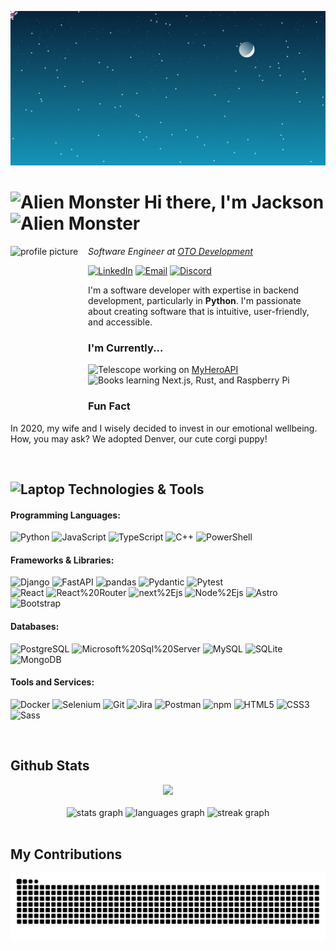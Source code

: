 ![Space Corgo](/images/svg/corgo_in_space.svg)

# <img src="https://raw.githubusercontent.com/Tarikul-Islam-Anik/Telegram-Animated-Emojis/main/Smileys/Alien%20Monster.webp" alt="Alien Monster" width="30" height="30" /> Hi there, I'm Jackson <img src="https://raw.githubusercontent.com/Tarikul-Islam-Anik/Telegram-Animated-Emojis/main/Smileys/Alien%20Monster.webp" alt="Alien Monster" width="30" height="30" />

<img src="https://i.imgur.com/20GrbL2.png" alt="profile picture" align="right" style="float: left; margin-right: 1rem; height: 250px" />

*Software Engineer at [OTO Development](https://www.otodevelopment.com/)*

[![LinkedIn](https://img.shields.io/badge/-Linkedin-informational?style=flat-square&logo=linkedin&logoColor=white)](https://www.linkedin.com/in/jackson95bailey/)
[![Email](https://img.shields.io/badge/-Email-informational?style=flat-square&color=8B89CC&logo=protonmail&logoColor=white)](mailto:bailey95jackson@protonmail.com)
[![Discord](https://img.shields.io/badge/-Discord-informational?&style=flat-square&color=5865F2&logo=discord&logoColor=white)](https://discordapp.com/users/664049735899938816)

I'm a software developer with expertise in backend development, particularly in **Python**. I'm passionate about creating software that is intuitive, user-friendly, and accessible.

### I'm Currently...
<img src="https://raw.githubusercontent.com/Tarikul-Islam-Anik/Telegram-Animated-Emojis/main/Objects/Telescope.webp" alt="Telescope" width="25" height="25" /> working on [MyHeroAPI](https://github.com/jacksontbailey/MyHeroAPI)
<br>
<img src="https://raw.githubusercontent.com/Tarikul-Islam-Anik/Telegram-Animated-Emojis/main/Objects/Books.webp" alt="Books" width="25" height="25" /> learning Next.js, Rust, and Raspberry Pi

### **Fun Fact**
In 2020, my wife and I wisely decided to invest in our emotional wellbeing. How, you may ask? We adopted Denver, our cute corgi puppy!

<br clear="both">

## <img src="https://raw.githubusercontent.com/Tarikul-Islam-Anik/Telegram-Animated-Emojis/main/Objects/Laptop.webp" alt="Laptop" width="25" height="25" /> Technologies & Tools

#### Programming Languages:
![Python](https://img.shields.io/badge/-Python-informational?color=00A5B8&style=flat-square&logo=python&logoColor=FFFFFF)
![JavaScript](https://img.shields.io/badge/-JavaScript-informational?color=00A5B8&style=flat-square&logo=javascript&logoColor=FFFFFF)
![TypeScript](https://img.shields.io/badge/-TypeScript-informational?color=00A5B8&style=flat-square&logo=typescript&logoColor=FFFFFF)
![C++](https://img.shields.io/badge/-C++-informational?color=00A5B8&style=flat-square&logo=c%2B%2B&logoColor=FFFFFF)
![PowerShell](https://img.shields.io/badge/-PowerShell-informational?color=00A5B8&style=flat-square&logo=powershell&logoColor=FFFFFF)
#### Frameworks & Libraries:
![Django](https://img.shields.io/badge/-Django-informational?color=00A5B8&style=flat-square&logo=django&logoColor=FFFFFF)
![FastAPI](https://img.shields.io/badge/-FastAPI-informational?color=00A5B8&style=flat-square&logo=fastapi&logoColor=FFFFFF)
![pandas](https://img.shields.io/badge/-pandas-informational?color=00A5B8&style=flat-square&logo=pandas&logoColor=FFFFFF)
![Pydantic](https://img.shields.io/badge/-Pydantic-informational?color=00A5B8&style=flat-square&logo=pydantic&logoColor=FFFFFF)
![Pytest](https://img.shields.io/badge/-Pytest-informational?color=00A5B8&style=flat-square&logo=pytest&logoColor=FFFFFF)\
![React](https://img.shields.io/badge/-React-informational?color=00A5B8&style=flat-square&logo=react&logoColor=FFFFFF)
![React%20Router](https://img.shields.io/badge/-React%20Router-informational?color=00A5B8&style=flat-square&logo=reactrouter&logoColor=FFFFFF)
![next%2Ejs](https://img.shields.io/badge/-next%2Ejs-informational?color=00A5B8&style=flat-square&logo=next%2Ejs&logoColor=FFFFFF)
![Node%2Ejs](https://img.shields.io/badge/-Node%2Ejs-informational?color=00A5B8&style=flat-square&logo=node%2Ejs&logoColor=FFFFFF)
![Astro](https://img.shields.io/badge/-Astro-informational?color=00A5B8&style=flat-square&logo=astro&logoColor=FFFFFF)
![Bootstrap](https://img.shields.io/badge/-Bootstrap-informational?color=00A5B8&style=flat-square&logo=bootstrap&logoColor=FFFFFF)
#### Databases:
![PostgreSQL](https://img.shields.io/badge/-PostgreSQL-informational?color=00A5B8&style=flat-square&logo=postgresql&logoColor=FFFFFF)
![Microsoft%20Sql%20Server](https://img.shields.io/badge/-Microsoft%20Sql%20Server-informational?color=00A5B8&style=flat-square&logo=microsoftsqlserver&logoColor=FFFFFF)
![MySQL](https://img.shields.io/badge/-MySQL-informational?color=00A5B8&style=flat-square&logo=mysql&logoColor=FFFFFF)
![SQLite](https://img.shields.io/badge/-SQLite-informational?color=00A5B8&style=flat-square&logo=sqlite&logoColor=FFFFFF)
![MongoDB](https://img.shields.io/badge/-MongoDB-informational?color=00A5B8&style=flat-square&logo=mongodb&logoColor=FFFFFF)
#### Tools and Services:
![Docker](https://img.shields.io/badge/-Docker-informational?color=00A5B8&style=flat-square&logo=docker&logoColor=FFFFFF)
![Selenium](https://img.shields.io/badge/-selenium-informational?color=00A5B8&style=flat-square&logo=selenium&logoColor=FFFFFF)
![Git](https://img.shields.io/badge/-Git-informational?color=00A5B8&style=flat-square&logo=git&logoColor=FFFFFF)
![Jira](https://img.shields.io/badge/-Jira-informational?color=00A5B8&style=flat-square&logo=jira&logoColor=FFFFFF)
![Postman](https://img.shields.io/badge/-Postman-informational?color=00A5B8&style=flat-square&logo=postman&logoColor=FFFFFF)
![npm](https://img.shields.io/badge/-npm-informational?color=00A5B8&style=flat-square&logo=npm&logoColor=FFFFFF)
![HTML5](https://img.shields.io/badge/-HTML5-informational?color=00A5B8&style=flat-square&logo=html5&logoColor=FFFFFF)
![CSS3](https://img.shields.io/badge/-CSS3-informational?color=00A5B8&style=flat-square&logo=css3&logoColor=FFFFFF)
![Sass](https://img.shields.io/badge/-Sass-informational?color=00A5B8&style=flat-square&logo=sass&logoColor=FFFFFF)

<!-- 
Python, Django, FastAPI, Selenium, pandas.
HTML, CSS, JavaScript, TypeScript, Node.js.
React, React Router, Next.js, Astro, Bootstrap, SASS.
MongoDB, Microsoft SQL Server.
Heroku, Netlify, Vercel.
Git, npm, Visual Studio Code.
Axios, Postman, Pytest.
-->
</details>

<br clear="both">

<section>
 <h2>Github Stats</h2>
 <div align="center">
   <img src="https://github-profile-trophy.vercel.app/?username=jacksontbailey&theme=algolia&row=1&column=7&no-frame=true&no-bg=true" height="150"/>
 </div>
 <br>
 <div align="center">
   <img src="https://github-readme-stats.vercel.app/api?username=jacksontbailey&hide_title=false&hide_rank=false&show_icons=true&include_all_commits=true&count_private=true&disable_animations=false&theme=algolia&locale=en&hide_border=true" height="150" alt="stats graph"  />
   <img src="https://github-readme-stats.vercel.app/api/top-langs?username=jacksontbailey&locale=en&hide_title=false&layout=compact&card_width=400&langs_count=6&theme=algolia&hide_border=true" height="150" alt="languages graph"  />
   <img src="https://streak-stats.demolab.com?user=jacksontbailey&locale=en&mode=weekly&theme=algolia&hide_border=true&border_radius=5" height="150" alt="streak graph"  />
 </div>
</section>

<br clear="both">

## My Contributions

<div align="center" width="100%">
 <picture style="display: block; margin: auto;">
   <source media="(prefers-color-scheme: dark)" srcset="https://github.com/jacksontbailey/jacksontbailey/blob/output/github-contribution-grid-snake-dark.svg">
   <source media="(prefers-color-scheme: light)" srcset="https://github.com/jacksontbailey/jacksontbailey/blob/output/github-contribution-grid-snake.svg">
   <img alt="github contribution grid snake animation" src="https://github.com/jacksontbailey/jacksontbailey/blob/output/github-contribution-grid-snake.svg">
 </picture>
</div>
